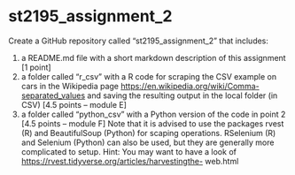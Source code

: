 # st2195_assignment_2

Create a GitHub repository called “st2195_assignment_2” that includes:
1. a README.md file with a short markdown description of this assignment [1 point]
2. a folder called “r_csv” with a R code for scraping the CSV example on cars in the
Wikipedia page https://en.wikipedia.org/wiki/Comma-separated_values and
saving the resulting output in the local folder (in CSV) [4.5 points – module E]
3. a folder called “python_csv” with a Python version of the code in point 2 [4.5
points – module F]
Note that it is advised to use the packages rvest (R) and BeautifulSoup (Python) for
scaping operations. RSelenium (R) and Selenium (Python) can also be used, but they are
generally more complicated to setup.
Hint: You may want to have a look of https://rvest.tidyverse.org/articles/harvestingthe-
web.html
